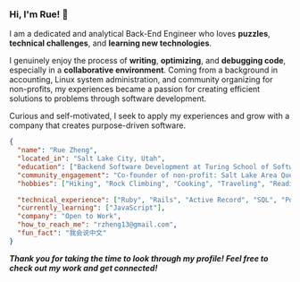 ### Hi, I'm Rue! 👋

I am a dedicated and analytical Back-End Engineer who loves **puzzles**, **technical challenges**, and **learning new technologies**. 

I genuinely enjoy the process of **writing**, **optimizing**, and **debugging code**, especially in a **collaborative environment**. Coming from a background in accounting, Linux system administration, and community organizing for non-profits, my experiences became a passion for creating efficient solutions to problems through software development. 

Curious and self-motivated, I seek to apply my experiences and grow with a company that creates purpose-driven software.

```json
{
  "name": "Rue Zheng",
  "located_in": "Salt Lake City, Utah",
  "education": ["Backend Software Development at Turing School of Software & Design","Bachelor of Science in Wildlife & Conservation Biology"],
  "community_engagement": "Co-founder of non-profit: Salt Lake Area Queer Climbers",
  "hobbies": ["Hiking", "Rock Climbing", "Cooking", "Traveling", "Reading Fiction"],

  "technical_experience": ["Ruby", "Rails", "Active Record", "SQL", "PostgreSQL", "Heroku", "Postman", "TDD", "CRUD", "REST", "Git", "GitHub"],
  "currently_learning": ["JavaScript"],
  "company": "Open to Work",
  "how_to_reach_me": "rzheng13@gmail.com",
  "fun_fact": "我会说中文"
}
```

**_Thank you for taking the time to look through my profile! Feel free to check out my work and get connected!_**
